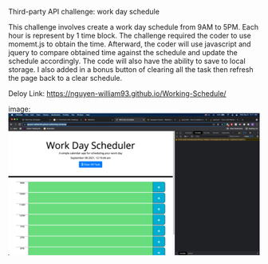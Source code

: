 Third-party API challenge: work day schedule

This challenge involves create a work day schedule from 9AM to 5PM. Each hour is represent by 1 time block.
The challenge required the coder to use momemt.js to obtain the time. Afterward, the coder will use javascript and jquery to compare obtained time against the schedule and update the schedule accordingly. The code will also have the ability to save to local storage. I also added in a bonus button of clearing all the task then refresh the page back to a clear schedule. 

Deloy Link: https://nguyen-william93.github.io/Working-Schedule/

image: ![](./assets/images/main-page.png)
